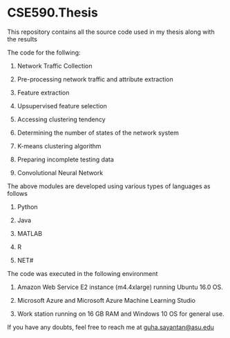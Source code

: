 # CSE590.Thesis
This repository contains all the source code used in my thesis along with the results

The code for the follwing:

1. Network Traffic Collection

2. Pre-processing network traffic and attribute extraction

3. Feature extraction

4. Upsupervised feature selection

5. Accessing clustering tendency

6. Determining the number of states of the network system

7. K-means clustering algorithm

8. Preparing incomplete testing data 

9. Convolutional Neural Network


The above modules are developed using various types of languages as follows

1. Python

2. Java

3. MATLAB

4. R

5. NET#


The code was executed in the following environment

1. Amazon Web Service E2 instance (m4.4xlarge) running Ubuntu 16.0 OS.

2. Microsoft Azure and Microsoft Azure Machine Learning Studio

3. Work station running on 16 GB RAM and Windows 10 OS for general use.


If you have any doubts, feel free to reach me at guha.sayantan@asu.edu 

